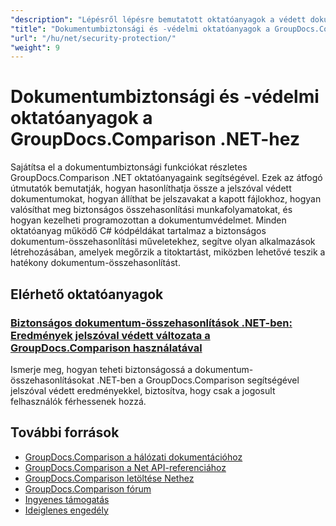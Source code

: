 ```yaml
---
"description": "Lépésről lépésre bemutatott oktatóanyagok a védett dokumentumokkal való munkához és a biztonság megvalósításához az összehasonlítási eredményekben a GroupDocs.Comparison for .NET segítségével."
"title": "Dokumentumbiztonsági és -védelmi oktatóanyagok a GroupDocs.Comparison .NET-hez"
"url": "/hu/net/security-protection/"
"weight": 9
---
```


# Dokumentumbiztonsági és -védelmi oktatóanyagok a GroupDocs.Comparison .NET-hez

Sajátítsa el a dokumentumbiztonsági funkciókat részletes GroupDocs.Comparison .NET oktatóanyagaink segítségével. Ezek az átfogó útmutatók bemutatják, hogyan hasonlíthatja össze a jelszóval védett dokumentumokat, hogyan állíthat be jelszavakat a kapott fájlokhoz, hogyan valósíthat meg biztonságos összehasonlítási munkafolyamatokat, és hogyan kezelheti programozottan a dokumentumvédelmet. Minden oktatóanyag működő C# kódpéldákat tartalmaz a biztonságos dokumentum-összehasonlítási műveletekhez, segítve olyan alkalmazások létrehozásában, amelyek megőrzik a titoktartást, miközben lehetővé teszik a hatékony dokumentum-összehasonlítást.

## Elérhető oktatóanyagok

### [Biztonságos dokumentum-összehasonlítások .NET-ben: Eredmények jelszóval védett változata a GroupDocs.Comparison használatával](./secure-net-document-comparisons-password-protection/)
Ismerje meg, hogyan teheti biztonságossá a dokumentum-összehasonlításokat .NET-ben a GroupDocs.Comparison segítségével jelszóval védett eredményekkel, biztosítva, hogy csak a jogosult felhasználók férhessenek hozzá.

## További források

- [GroupDocs.Comparison a hálózati dokumentációhoz](https://docs.groupdocs.com/comparison/net/)
- [GroupDocs.Comparison a Net API-referenciához](https://reference.groupdocs.com/comparison/net/)
- [GroupDocs.Comparison letöltése Nethez](https://releases.groupdocs.com/comparison/net/)
- [GroupDocs.Comparison fórum](https://forum.groupdocs.com/c/comparison)
- [Ingyenes támogatás](https://forum.groupdocs.com/)
- [Ideiglenes engedély](https://purchase.groupdocs.com/temporary-license/)